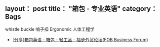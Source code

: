 layout： post
title： "箱包 - 专业英语"
category： Bags
---

whistle buckle 哨子扣
Ergonomic 人体工程学

- [[分享]箱包英语 - 箱包 - 轻工品 - 福步外贸论坛(FOB Business Forum)](http://bbs.fobshanghai.com/thread-1051201-1-1.html)